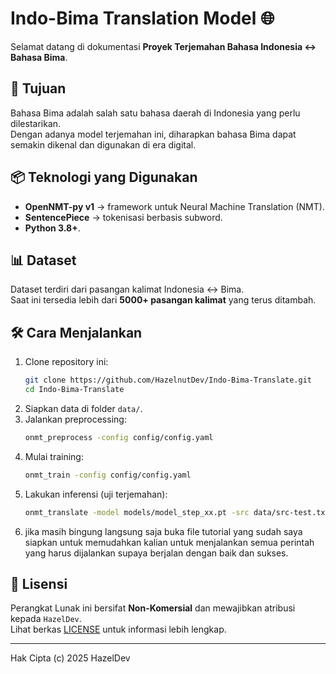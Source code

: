 # Indo-Bima Translation Model 🌐

Selamat datang di dokumentasi **Proyek Terjemahan Bahasa Indonesia ↔ Bahasa Bima**.

## 🎯 Tujuan
Bahasa Bima adalah salah satu bahasa daerah di Indonesia yang perlu dilestarikan.  
Dengan adanya model terjemahan ini, diharapkan bahasa Bima dapat semakin dikenal dan digunakan di era digital.

## 📦 Teknologi yang Digunakan
- **OpenNMT-py v1** → framework untuk Neural Machine Translation (NMT).
- **SentencePiece** → tokenisasi berbasis subword.
- **Python 3.8+**.

## 📊 Dataset
Dataset terdiri dari pasangan kalimat Indonesia ↔ Bima.  
Saat ini tersedia lebih dari **5000+ pasangan kalimat** yang terus ditambah.

## 🛠️ Cara Menjalankan
1. Clone repository ini:
   ```bash
   git clone https://github.com/HazelnutDev/Indo-Bima-Translate.git
   cd Indo-Bima-Translate
   ```
2. Siapkan data di folder `data/`.
3. Jalankan preprocessing:
   ```bash
   onmt_preprocess -config config/config.yaml
   ```
4. Mulai training:
   ```bash
   onmt_train -config config/config.yaml
   ```
5. Lakukan inferensi (uji terjemahan):
   ```bash
   onmt_translate -model models/model_step_xx.pt -src data/src-test.txt -output pred.txt
   ```
6. jika masih bingung langsung saja buka file tutorial yang sudah saya siapkan untuk memudahkan kalian untuk menjalankan semua perintah yang harus dijalankan supaya berjalan dengan baik dan sukses.

## 📖 Lisensi
Perangkat Lunak ini bersifat **Non-Komersial** dan mewajibkan atribusi kepada `HazelDev`.  
Lihat berkas [LICENSE](LICENSE) untuk informasi lebih lengkap.

---
Hak Cipta (c) 2025 HazelDev
